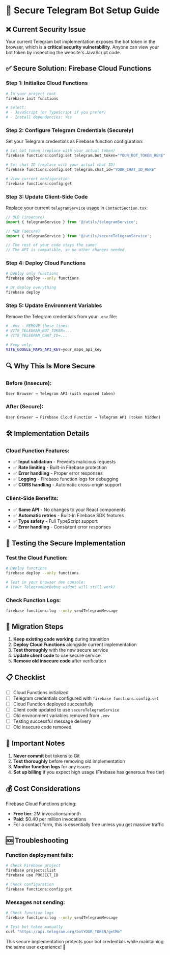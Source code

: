 # 🔐 Secure Telegram Bot Setup Guide

## ❌ Current Security Issue

Your current Telegram bot implementation exposes the bot token in the browser, which is a **critical security vulnerability**. Anyone can view your bot token by inspecting the website's JavaScript code.

## ✅ Secure Solution: Firebase Cloud Functions

### Step 1: Initialize Cloud Functions

```bash
# In your project root
firebase init functions

# Select:
# - JavaScript (or TypeScript if you prefer)
# - Install dependencies: Yes
```

### Step 2: Configure Telegram Credentials (Securely)

Set your Telegram credentials as Firebase function configuration:

```bash
# Set bot token (replace with your actual token)
firebase functions:config:set telegram.bot_token="YOUR_BOT_TOKEN_HERE"

# Set chat ID (replace with your actual chat ID)
firebase functions:config:set telegram.chat_id="YOUR_CHAT_ID_HERE"

# View current configuration
firebase functions:config:get
```

### Step 3: Update Client-Side Code

Replace your current `telegramService` usage in `ContactSection.tsx`:

```typescript
// OLD (insecure)
import { telegramService } from '@/utils/telegramService';

// NEW (secure)
import { telegramService } from '@/utils/secureTelegramService';

// The rest of your code stays the same!
// The API is compatible, so no other changes needed
```

### Step 4: Deploy Cloud Functions

```bash
# Deploy only functions
firebase deploy --only functions

# Or deploy everything
firebase deploy
```

### Step 5: Update Environment Variables

Remove the Telegram credentials from your `.env` file:

```bash
# .env - REMOVE these lines:
# VITE_TELEGRAM_BOT_TOKEN=...
# VITE_TELEGRAM_CHAT_ID=...

# Keep only:
VITE_GOOGLE_MAPS_API_KEY=your_maps_api_key
```

## 🔍 Why This Is More Secure

### Before (Insecure):
```
User Browser → Telegram API (with exposed token)
```

### After (Secure):
```
User Browser → Firebase Cloud Function → Telegram API (token hidden)
```

## 🛠️ Implementation Details

### Cloud Function Features:
- ✅ **Input validation** - Prevents malicious requests
- ✅ **Rate limiting** - Built-in Firebase protection
- ✅ **Error handling** - Proper error responses
- ✅ **Logging** - Firebase function logs for debugging
- ✅ **CORS handling** - Automatic cross-origin support

### Client-Side Benefits:
- ✅ **Same API** - No changes to your React components
- ✅ **Automatic retries** - Built-in Firebase SDK features
- ✅ **Type safety** - Full TypeScript support
- ✅ **Error handling** - Consistent error responses

## 🧪 Testing the Secure Implementation

### Test the Cloud Function:

```bash
# Deploy functions
firebase deploy --only functions

# Test in your browser dev console:
# (Your TelegramBotDebug widget will still work)
```

### Check Function Logs:

```bash
firebase functions:log --only sendTelegramMessage
```

## 🔄 Migration Steps

1. **Keep existing code working** during transition
2. **Deploy Cloud Functions** alongside current implementation
3. **Test thoroughly** with the new secure service
4. **Update client code** to use secure service
5. **Remove old insecure code** after verification

## 📋 Checklist

- [ ] Cloud Functions initialized
- [ ] Telegram credentials configured with `firebase functions:config:set`
- [ ] Cloud Function deployed successfully
- [ ] Client code updated to use `secureTelegramService`
- [ ] Old environment variables removed from `.env`
- [ ] Testing successful message delivery
- [ ] Old insecure code removed

## 🚨 Important Notes

1. **Never commit** bot tokens to Git
2. **Test thoroughly** before removing old implementation
3. **Monitor function logs** for any issues
4. **Set up billing** if you expect high usage (Firebase has generous free tier)

## 💰 Cost Considerations

Firebase Cloud Functions pricing:
- **Free tier**: 2M invocations/month
- **Paid**: $0.40 per million invocations
- For a contact form, this is essentially free unless you get massive traffic

## 🆘 Troubleshooting

### Function deployment fails:
```bash
# Check Firebase project
firebase projects:list
firebase use PROJECT_ID

# Check configuration
firebase functions:config:get
```

### Messages not sending:
```bash
# Check function logs
firebase functions:log --only sendTelegramMessage

# Test bot token manually
curl "https://api.telegram.org/botYOUR_TOKEN/getMe"
```

This secure implementation protects your bot credentials while maintaining the same user experience! 🔐
